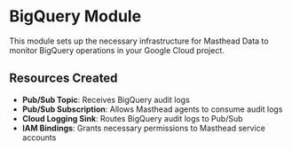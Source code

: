 # BigQuery Module

This module sets up the necessary infrastructure for Masthead Data to monitor BigQuery operations in your Google Cloud project.

## Resources Created

- **Pub/Sub Topic**: Receives BigQuery audit logs
- **Pub/Sub Subscription**: Allows Masthead agents to consume audit logs
- **Cloud Logging Sink**: Routes BigQuery audit logs to Pub/Sub
- **IAM Bindings**: Grants necessary permissions to Masthead service accounts

